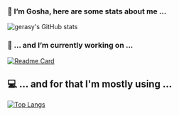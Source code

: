 ### 👋 I’m Gosha, here are some stats about me ...

![gerasy's GitHub stats](https://github-readme-stats.vercel.app/api?username=gerasy1987&show_icons=true&theme=dark)

### 🔭 ... and I’m currently working on ...

[![Readme Card](https://github-readme-stats.vercel.app/api/pin/?username=gerasy1987&repo=hiddenmeta&theme=dark)](https://github.com/gerasy1987/hiddenmeta) 

## 💻 ... and for that I'm mostly using ...

[![Top Langs](https://github-readme-stats.vercel.app/api/top-langs/?username=gerasy1987&layout=compact&theme=dark)](https://github.com/gerasy1987/hiddenmeta)


<!--
**gerasy1987/gerasy1987** is a ✨ _special_ ✨ repository because its `README.md` (this file) appears on your GitHub profile.

Here are some ideas to get you started:


- 🌱 I’m currently learning ...
- 👯 I’m looking to collaborate on ...
- 🤔 I’m looking for help with ...
- 💬 Ask me about ...
- 📫 How to reach me: ...
- 😄 Pronouns: ...
- ⚡ Fun fact: ...
-->

